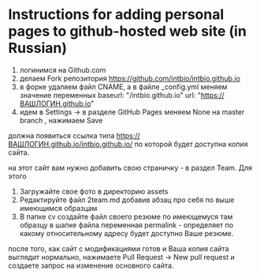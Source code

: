 # Instructions for adding personal pages to github-hosted web site (in Russian)

1) логинимся на Github.com
2) делаем Fork репозитория https://github.com/intbio/intbio.github.io
3) в форке удаляем файл CNAME, а в файле _config.yml
меняем значение переменных 
baseurl: "/intbio.github.io"
url: "https://ВАШЛОГИН.github.io"
4) идем в Settings -> в разделе GitHub Pages
меняем None на master branch , нажимаем Save

должна появиться ссылка типа https://ВАШЛОГИН.github.io/intbio.github.io/
по которой будет доступна копия сайта.

на этот сайт вам нужно добавить свою страничку - в раздел Team.
Для этого
1) Загружайте свое фото в директорию assets
2) Редактируйте файл 2team.md добавив абзац про себя по выше имеющимся образцам
3) В папке cv создайте файл своего резюме по имеющемуся там образцу
в шапке файла переменная permalink - определяет по какому относительному адресу будет доступно Ваше резюме.


после того, как сайт с модификациями готов и Ваша копия сайта выглядит нормально,
нажимаете Pull Request -> New pull request
и создаете запрос на изменение основного сайта.
